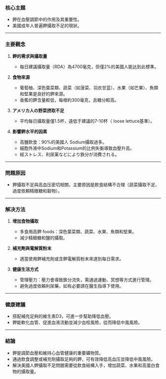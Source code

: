 ### 核心主題  
- 鉀在血壓調節中的作用及其重要性。
- 美國成年人普遍鉀攝取不足的現狀。

---

### 主要觀念  
1. **鉀的需求與攝取量**  
   - 每日建議攝取量（RDA）為4700毫克，但僅2%的美國人能达到此標準。  

2. **食物來源**  
   - 葡萄柚、深色葉菜類、蔬菜（如菠菜、羽衣甘蓝）、水果（如芒果）、魚類和堅果是良好的鉀來源。  
   - 香蕉的鉀含量較低，每根約300毫克，且糖分較高。

3. **アメリカ人の野菜摂取不足**  
   - 平均每日攝取量僅1.5杯，遠低于建議的7-10杯（ loose lettuce基準）。  

4. **影響鉀水平的因素**  
   - 高鹽飲食：90%的美國人 Sodium攝取過多。  
   - 細胞外液中Sodium和Potassium的比例失衡導致血壓升高。  
   - 經ストレス、利尿薬などにより鉄分が消費される。

---

### 問題原因  
- 鉀攝取不足與高血压密切相關，主要原因是飲食結構不合理（蔬菜攝取不足、過度依賴精緻糖和穀物）。  

---

### 解决方法  
1. **增加食物攝取**  
   - 多食用高鉀 foods：深色葉菜類、蔬菜、水果、魚類和堅果。  
   - 減少精緻糖和鹽的攝取。  

2. **補充劑與電解質粉末**  
   - 適當使用鉀補充劑或含鉀電解質粉末來達到每日需求。  

3. **健康生活方式**  
   - 管理壓力：壓力會導致鉄分流失，需通過運動、冥想等方式進行管理。  
   - 避免過度依賴利尿藥，如有必要請在醫生指導下使用。  

---

### 健康建議  
- 搭配補充足夠的維生素D3，可進一步幫助降低血壓。  
- 鉀能軟化血管、促進血液流動並減少血栓風險，從而降低中風風險。  

---

### 結論  
- 鉀是調節血壓和維持心血管健康的重要礦物質。  
- 通過飲食調整或補充劑攝取足夠的鉀，可有效降低高血压並降低中風風險。  
- 解決美國人鉀攝取不足問題需要從飲食結構入手，增加蔬菜、水果和高蛋白食物的攝取量。